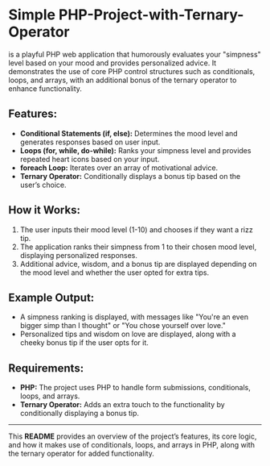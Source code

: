 # Simple PHP-Project-with-Ternary-Operator

is a playful PHP web application that humorously evaluates your "simpness" level based on your mood and provides personalized advice. It demonstrates the use of core PHP control structures such as conditionals, loops, and arrays, with an additional bonus of the ternary operator to enhance functionality.

## Features:
- **Conditional Statements (if, else):** Determines the mood level and generates responses based on user input.
- **Loops (for, while, do-while):** Ranks your simpness level and provides repeated heart icons based on your input.
- **foreach Loop:** Iterates over an array of motivational advice.
- **Ternary Operator:** Conditionally displays a bonus tip based on the user’s choice.

## How it Works:
1. The user inputs their mood level (1-10) and chooses if they want a rizz tip.
2. The application ranks their simpness from 1 to their chosen mood level, displaying personalized responses.
3. Additional advice, wisdom, and a bonus tip are displayed depending on the mood level and whether the user opted for extra tips.

## Example Output:
- A simpness ranking is displayed, with messages like "You're an even bigger simp than I thought" or "You chose yourself over love."
- Personalized tips and wisdom on love are displayed, along with a cheeky bonus tip if the user opts for it.

## Requirements:
- **PHP:** The project uses PHP to handle form submissions, conditionals, loops, and arrays.
- **Ternary Operator:** Adds an extra touch to the functionality by conditionally displaying a bonus tip.

---

This **README** provides an overview of the project’s features, its core logic, and how it makes use of conditionals, loops, and arrays in PHP, along with the ternary operator for added functionality.


